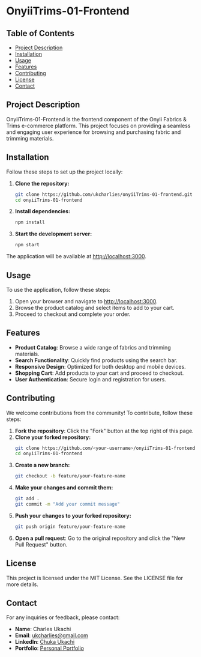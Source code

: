 # OnyiiTrims-01-Frontend

## Table of Contents

- [Project Description](#project-description)
- [Installation](#installation)
- [Usage](#usage)
- [Features](#features)
- [Contributing](#contributing)
- [License](#license)
- [Contact](#contact)

## Project Description

OnyiiTrims-01-Frontend is the frontend component of the Onyii Fabrics & Trims e-commerce platform. This project focuses on providing a seamless and engaging user experience for browsing and purchasing fabric and trimming materials.

## Installation

Follow these steps to set up the project locally:

1. **Clone the repository:**
   ```sh
   git clone https://github.com/ukcharlies/onyiiTrims-01-frontend.git
   cd onyiiTrims-01-frontend
   ```

2. **Install dependencies:**
   ```sh
   npm install
   ```

3. **Start the development server:**
   ```sh
   npm start
   ```

The application will be available at [http://localhost:3000](http://localhost:3000).

## Usage

To use the application, follow these steps:

1. Open your browser and navigate to [http://localhost:3000](http://localhost:3000).
2. Browse the product catalog and select items to add to your cart.
3. Proceed to checkout and complete your order.

## Features

- **Product Catalog**: Browse a wide range of fabrics and trimming materials.
- **Search Functionality**: Quickly find products using the search bar.
- **Responsive Design**: Optimized for both desktop and mobile devices.
- **Shopping Cart**: Add products to your cart and proceed to checkout.
- **User Authentication**: Secure login and registration for users.

## Contributing

We welcome contributions from the community! To contribute, follow these steps:

1. **Fork the repository**: Click the "Fork" button at the top right of this page.
2. **Clone your forked repository:**
   ```sh
   git clone https://github.com/<your-username>/onyiiTrims-01-frontend.git
   cd onyiiTrims-01-frontend
   ```
3. **Create a new branch:**
   ```sh
   git checkout -b feature/your-feature-name
   ```
4. **Make your changes and commit them:**
   ```sh
   git add .
   git commit -m "Add your commit message"
   ```
5. **Push your changes to your forked repository:**
   ```sh
   git push origin feature/your-feature-name
   ```
6. **Open a pull request**: Go to the original repository and click the "New Pull Request" button.

## License

This project is licensed under the MIT License. See the LICENSE file for more details.

## Contact

For any inquiries or feedback, please contact:

- **Name**: Charles Ukachi
- **Email**: [ukcharlies@gmail.com](mailto:ukcharlies@gmail.com)
- **LinkedIn**: [Chuka Ukachi](http://linkedin.com/in/chuka-ukachi-70b525262)
- **Portfolio**: [Personal Portfolio](http://ukcharlies.github.io/personal-portfolio/)

